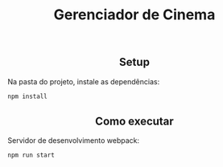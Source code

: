 <div align="center">
  <h1>Gerenciador de Cinema</h1>
  <p>
    
  </p>

  <br>
  
</div>

<h2 align="center">Setup</h2>

Na pasta do projeto, instale as dependências:

```bash
npm install
```

<h2 align="center">Como executar</h2>

Servidor de desenvolvimento webpack:

```bash
npm run start
```

<h2 align="center"></h2>
